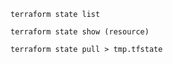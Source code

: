 ```
terraform state list
```

```
terraform state show (resource)
```

```
terraform state pull > tmp.tfstate
```